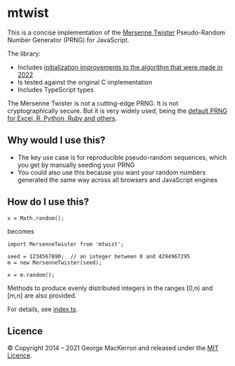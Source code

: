 # mtwist

This is a concise implementation of the [Mersenne Twister](https://en.wikipedia.org/wiki/Mersenne_Twister) Pseudo-Random Number Generator (PRNG) for JavaScript.

The library:

* Includes [initialization improvements to the algorithm that were made in 2022](http://www.math.sci.hiroshima-u.ac.jp/m-mat/MT/MT2002/CODES/readme-mt.txt)
* Is tested against the original C implementation
* Includes TypeScript types

The Mersenne Twister is not a cutting-edge PRNG. It is not cryptographically secure. But it is very widely used, being the [default PRNG for Excel, R, Python, Ruby and others](https://en.wikipedia.org/wiki/Mersenne_Twister#Applications).

## Why would I use this?

* The key use case is for reproducible pseudo-random sequences, which you get by manually seeding your PRNG
* You could also use this because you want your random numbers generated the same way across all browsers and JavaScript engines

## How do I use this?

    x = Math.random();
    
becomes

    import MersenneTwister from 'mtwist';
   
    seed = 1234567890;  // an integer between 0 and 4294967295
    m = new MersenneTwister(seed);
    
    x = m.random();
    
Methods to produce evenly distributed integers in the ranges [0,n) and [m,n] are also provided.

For details, see [index.ts](https://github.com/jawj/mtwist/blob/master/index.ts).

## Licence

&copy; Copyright 2014 – 2021 George MacKerron and released under the [MIT Licence](http://opensource.org/licenses/MIT).
